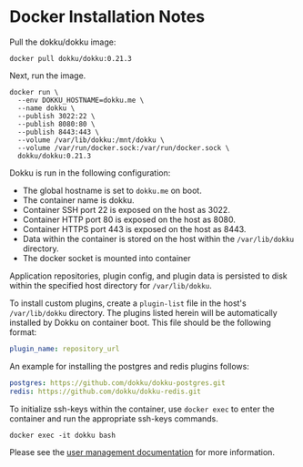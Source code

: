 # Docker Installation Notes

Pull the dokku/dokku image:

```shell
docker pull dokku/dokku:0.21.3
```

Next, run the image.

```shell
docker run \
  --env DOKKU_HOSTNAME=dokku.me \
  --name dokku \
  --publish 3022:22 \
  --publish 8080:80 \
  --publish 8443:443 \
  --volume /var/lib/dokku:/mnt/dokku \
  --volume /var/run/docker.sock:/var/run/docker.sock \
  dokku/dokku:0.21.3
```

Dokku is run in the following configuration:

- The global hostname is set to `dokku.me` on boot.
- The container name is dokku.
- Container SSH port 22 is exposed on the host as 3022.
- Container HTTP port 80 is exposed on the host as 8080.
- Container HTTPS port 443 is exposed on the host as 8443.
- Data within the container is stored on the host within the `/var/lib/dokku` directory.
- The docker socket is mounted into container

Application repositories, plugin config, and plugin data is persisted to disk within the specified host directory for `/var/lib/dokku`.

To install custom plugins, create a `plugin-list` file in the host's `/var/lib/dokku` directory. The plugins listed herein will be automatically installed by Dokku on container boot. This file should be the following format:

```yaml
plugin_name: repository_url
```

An example for installing the postgres and redis plugins follows:

```yaml
postgres: https://github.com/dokku/dokku-postgres.git
redis: https://github.com/dokku/dokku-redis.git
```

To initialize ssh-keys within the container, use `docker exec` to enter the container and run the appropriate ssh-keys commands.

```shell
docker exec -it dokku bash
```

Please see the [user management documentation](/docs/deployment/user-management.md) for more information.
